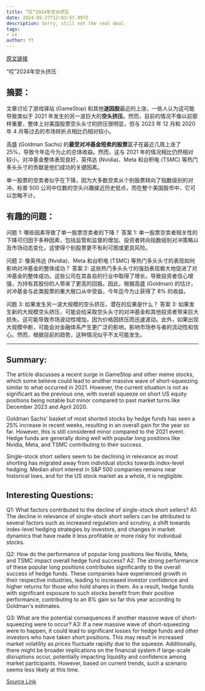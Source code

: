 ```yaml
---
title: “哎”2024年空头挤压
date: 2024-05-27T12:03:57.997Z
description: Sorry, still not the real deal
tags: 
- us
author: ft
---
```


[原文链接](https://ft.com/content/bd3ceffe-bf72-4fb8-b2bd-c67a3ab0c563)

“哎”2024年空头挤压

## 摘要：
文章讨论了游戏驿站 (GameStop) 和其他**迷因股**最近的上涨，一些人认为这可能导致类似于 2021 年发生的另一波巨大的**空头挤压**。然而，目前的情况不像以前那样重要，整体上对美国股票空头头寸的挤压很明显，但与 2023 年 12 月和 2020 年 4 月等过去的市场转折点相比仍相对较小。

高盛 (Goldman Sachs) 的**最受对冲基金短卖的股票**篮子在最近几周上涨了 25%，导致今年迄今为止的总体收益。然而，这与 2021 年的情况相比仍然相对较小。对冲基金整体表现良好，英伟达 (Nvidia)、Meta 和台积电 (TSMC) 等热门多头头寸的贡献是他们成功的关键因素。

单一股票的空卖者似乎在下降，因为大多数空卖从个别股票转向了指数级别的对冲。标普 500 公司中位数的空头兴趣接近历史低点，而在整个美国股市中，它可以忽略不计。

## 有趣的问题：
问题 1: 哪些因素导致了单一股票空卖者的下降？
答案 1: 单一股票空卖者相关性的下降可归因于多种因素，包括监管和监督的增加、投资者转向指数级别对冲策略以及市场动态变化，这使得个别股票更不有利可图或更具风险。

问题 2: 像英伟达 (Nvidia)、Meta 和台积电 (TSMC) 等热门多头头寸的表现如何影响对冲基金的整体成功？
答案 2: 这些热门多头头寸的强劲表现极大地促进了对冲基金的整体成功。这些公司在其各自的行业中取得了增长，导致投资者信心增强，为持有其股份的人带来了更高的回报。因此，根据高盛 (Goldman) 的估计，对冲基金与此类股票的重大敞口从中受益，今年迄今为止获得了 8% 的收益。

问题 3: 如果发生另一波大规模的空头挤压，潜在的后果是什么？
答案 3: 如果发生新的大规模空头挤压，可能会给采取空头头寸的对冲基金和其他投资者带来巨大损失。这可能导致市场波动性增加，因为价格因挤压而迅速波动。此外，如果出现大规模中断，可能会对金融体系产生更广泛的影响，影响市场参与者的流动性和信心。然而，根据目前的趋势，这种情况似乎不太可能发生。

---

## Summary:
The article discusses a recent surge in GameStop and other meme stocks, which some believe could lead to another massive wave of short-squeezing similar to what occurred in 2021. However, the current situation is not as significant as the previous one, with overall squeeze on short US equity positions being notable but minor compared to past market turns like December 2023 and April 2020.

Goldman Sachs' basket of most shorted stocks by hedge funds has seen a 25% increase in recent weeks, resulting in an overall gain for the year so far. However, this is still considered minor compared to the 2021 event. Hedge funds are generally doing well with popular long positions like Nvidia, Meta, and TSMC contributing to their success.

Single-stock short sellers seem to be declining in relevance as most shorting has migrated away from individual stocks towards index-level hedging. Median short interest in S&P 500 companies remains near historical lows, and for the US stock market as a whole, it is negligible.

## Interesting Questions:
Q1: What factors contributed to the decline of single-stock short sellers?
A1: The decline in relevance of single-stock short sellers can be attributed to several factors such as increased regulation and scrutiny, a shift towards index-level hedging strategies by investors, and changes in market dynamics that have made it less profitable or more risky for individual stocks.

Q2: How do the performance of popular long positions like Nvidia, Meta, and TSMC impact overall hedge fund success?
A2: The strong performance of these popular long positions contributes significantly to the overall success of hedge funds. These companies have experienced growth in their respective industries, leading to increased investor confidence and higher returns for those who hold shares in them. As a result, hedge funds with significant exposure to such stocks benefit from their positive performance, contributing to an 8% gain so far this year according to Goldman's estimates.

Q3: What are the potential consequences if another massive wave of short-squeezing were to occur?
A3: If a new massive wave of short-squeezing were to happen, it could lead to significant losses for hedge funds and other investors who have taken short positions. This may result in increased market volatility as prices fluctuate rapidly due to the squeeze. Additionally, there might be broader implications on the financial system if large-scale disruptions occur, potentially impacting liquidity and confidence among market participants. However, based on current trends, such a scenario seems less likely at this time.

[Source Link](https://ft.com/content/bd3ceffe-bf72-4fb8-b2bd-c67a3ab0c563)

